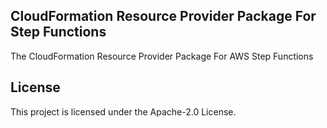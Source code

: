 ## CloudFormation Resource Provider Package For Step Functions

The CloudFormation Resource Provider Package For AWS Step Functions

## License

This project is licensed under the Apache-2.0 License.
